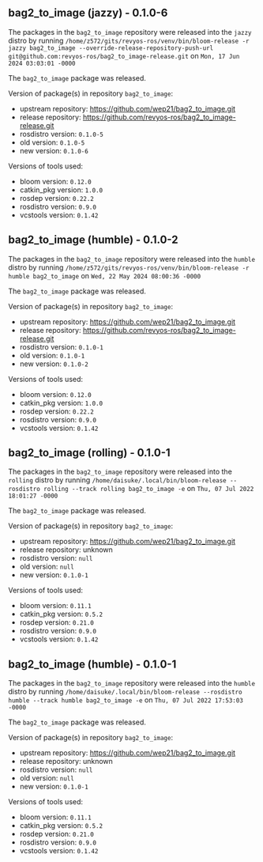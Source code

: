 ## bag2_to_image (jazzy) - 0.1.0-6

The packages in the `bag2_to_image` repository were released into the `jazzy` distro by running `/home/z572/gits/revyos-ros/venv/bin/bloom-release -r jazzy bag2_to_image --override-release-repository-push-url git@github.com:revyos-ros/bag2_to_image-release.git` on `Mon, 17 Jun 2024 03:03:01 -0000`

The `bag2_to_image` package was released.

Version of package(s) in repository `bag2_to_image`:

- upstream repository: https://github.com/wep21/bag2_to_image.git
- release repository: https://github.com/revyos-ros/bag2_to_image-release.git
- rosdistro version: `0.1.0-5`
- old version: `0.1.0-5`
- new version: `0.1.0-6`

Versions of tools used:

- bloom version: `0.12.0`
- catkin_pkg version: `1.0.0`
- rosdep version: `0.22.2`
- rosdistro version: `0.9.0`
- vcstools version: `0.1.42`


## bag2_to_image (humble) - 0.1.0-2

The packages in the `bag2_to_image` repository were released into the `humble` distro by running `/home/z572/gits/revyos-ros/venv/bin/bloom-release -r humble bag2_to_image` on `Wed, 22 May 2024 08:00:36 -0000`

The `bag2_to_image` package was released.

Version of package(s) in repository `bag2_to_image`:

- upstream repository: https://github.com/wep21/bag2_to_image.git
- release repository: https://github.com/revyos-ros/bag2_to_image-release.git
- rosdistro version: `0.1.0-1`
- old version: `0.1.0-1`
- new version: `0.1.0-2`

Versions of tools used:

- bloom version: `0.12.0`
- catkin_pkg version: `1.0.0`
- rosdep version: `0.22.2`
- rosdistro version: `0.9.0`
- vcstools version: `0.1.42`


## bag2_to_image (rolling) - 0.1.0-1

The packages in the `bag2_to_image` repository were released into the `rolling` distro by running `/home/daisuke/.local/bin/bloom-release --rosdistro rolling --track rolling bag2_to_image -e` on `Thu, 07 Jul 2022 18:01:27 -0000`

The `bag2_to_image` package was released.

Version of package(s) in repository `bag2_to_image`:

- upstream repository: https://github.com/wep21/bag2_to_image.git
- release repository: unknown
- rosdistro version: `null`
- old version: `null`
- new version: `0.1.0-1`

Versions of tools used:

- bloom version: `0.11.1`
- catkin_pkg version: `0.5.2`
- rosdep version: `0.21.0`
- rosdistro version: `0.9.0`
- vcstools version: `0.1.42`


## bag2_to_image (humble) - 0.1.0-1

The packages in the `bag2_to_image` repository were released into the `humble` distro by running `/home/daisuke/.local/bin/bloom-release --rosdistro humble --track humble bag2_to_image -e` on `Thu, 07 Jul 2022 17:53:03 -0000`

The `bag2_to_image` package was released.

Version of package(s) in repository `bag2_to_image`:

- upstream repository: https://github.com/wep21/bag2_to_image.git
- release repository: unknown
- rosdistro version: `null`
- old version: `null`
- new version: `0.1.0-1`

Versions of tools used:

- bloom version: `0.11.1`
- catkin_pkg version: `0.5.2`
- rosdep version: `0.21.0`
- rosdistro version: `0.9.0`
- vcstools version: `0.1.42`


